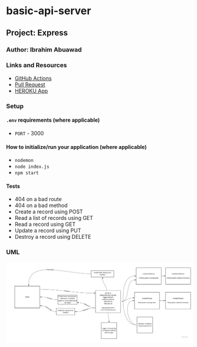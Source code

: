 # basic-api-server

## Project: Express

### Author: Ibrahim Abuawad

### Links and Resources

- [GitHub Actions](https://github.com/IbrahimAbuawad/basic-api-server/actions) 
- [Pull Request](https://github.com/IbrahimAbuawad/basic-api-server/pull/2)
- [HEROKU App](https://ibrahimawad-basic-api-server.herokuapp.com)

### Setup

#### `.env` requirements (where applicable)

- `PORT` - 3000

#### How to initialize/run your application (where applicable)

- `nodemon`
- `node index.js`
- `npm start`


#### Tests

- 404 on a bad route
- 404 on a bad method
- Create a record using POST
- Read a list of records using GET
- Read a record using GET
- Update a record using PUT
- Destroy a record using DELETE

### UML

![UML](./UML_Basic_Api_Server.jpg)
